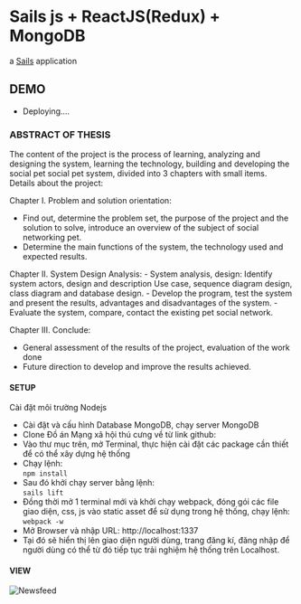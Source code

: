 # Sails js + ReactJS(Redux) + MongoDB

a [Sails](http://sailsjs.org) application
## DEMO
  - Deploying....
### ABSTRACT OF THESIS  
  The content of the project is the process of learning, analyzing and designing the system, learning the technology, building and developing the social pet social pet system, divided into 3 chapters with small items. Details about the project:

  Chapter I. Problem and solution orientation:
  - Find out, determine the problem set, the purpose of the project and the solution to solve, introduce an overview of the subject of social networking pet.
  - Determine the main functions of the system, the technology used and expected results.

  Chapter II. System Design Analysis:
	- System analysis, design: Identify system actors, design and description Use case, sequence diagram design, class diagram and database design.
	- Develop the program, test the system and present the results, advantages and disadvantages of the system.
	- Evaluate the system, compare, contact the existing pet social network.

  Chapter III. Conclude:
  - General assessment of the results of the project, evaluation of the work done
  - Future direction to develop and improve the results achieved.

#### SETUP

Cài đặt môi trường Nodejs
- Cài đặt và cấu hình Database MongoDB, chạy server MongoDB
- Clone Đồ án Mạng xã hội thú cưng về từ link github:
-	Vào thư mục trên, mở Terminal, thực hiện cài đặt các package cần thiết để có thể xây dựng hệ thống
-	Chạy lệnh:     
`
npm install
`
-	Sau đó khởi chạy server bằng lệnh:  
`
sails lift
`
-	Đồng thời mở 1 terminal mới và khởi chạy webpack, đóng gói các file giao diện, css, js vào static asset để sử dụng trong hệ thống, chạy lệnh:
`
webpack -w
`
-	Mở Browser và nhập URL:
http://localhost:1337
-	Tại đó sẽ hiển thị lên giao diện người dùng, trang đăng kí, đăng nhập để người dùng có thể từ đó tiếp tục trải nghiệm hệ thống trên Localhost.

#### VIEW

![Newsfeed](http://i.imgur.com/dhuEzqj.png)
